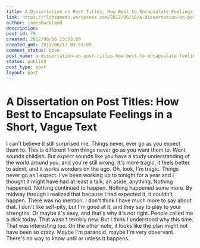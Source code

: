 ```yaml
---
title: A Dissertation on Post Titles: How Best to Encapsulate Feelings in a Short, Vague Text
link: https://flotsametc.wordpress.com/2012/06/16/a-dissertation-on-post-titles-how-best-to-encapsulate-feelings-in-a-short-vague-text/
author: jamesbuckland
description: 
post_id: 79
created: 2012/06/16 23:53:09
created_gmt: 2012/06/17 03:53:09
comment_status: open
post_name: a-dissertation-on-post-titles-how-best-to-encapsulate-feelings-in-a-short-vague-text
status: publish
post_type: post
layout: post
---
```


# A Dissertation on Post Titles: How Best to Encapsulate Feelings in a Short, Vague Text

I can't believe it still surprised me. Things never, ever go as you expect them to. This is different from things never go as you want them to. _Want_ sounds childish. But _expect_ sounds like you have a study understanding of the world around you, and you're still wrong. It's more tragic, it feels better to admit, and it works wonders on the ego. Oh, look, I'm tragic. Things never go as I expect. I've been working up to tonight for a year and I thought it might have had at least a talk, an aside, anything. Nothing happened. Nothing continued to happen. Nothing happened some more. By midway through I realized that because I had expected it, it couldn't happen. There was no mention. I don't think I have much more to say about that. I don't like self-pity, but I'm good at it, and they say to play to your strengths. Or maybe it's easy, and that's why it's not right. People called me a dick today. That wasn't terribly new. But I think I understood why this time. That was interesting too. On the other note, it looks like the plan might not have been so crazy. Maybe I'm paranoid, maybe I'm very observant. There's no way to know until or unless it happens.